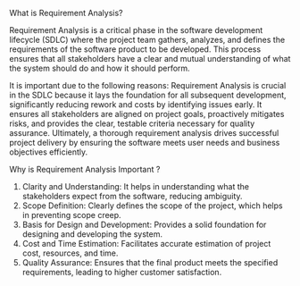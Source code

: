 What is Requirement Analysis?

Requirement Analysis is a critical phase in the software development lifecycle (SDLC) where the project team gathers, analyzes, and defines the requirements of the software product to be developed. This process ensures that all stakeholders have a clear and mutual understanding of what the system should do and how it should perform.

It is important due to the following reasons:
Requirement Analysis is crucial in the SDLC because it lays the foundation for all subsequent development, significantly reducing rework and costs by identifying issues early. It ensures all stakeholders are aligned on project goals, proactively mitigates risks, and provides the clear, testable criteria necessary for quality assurance. Ultimately, a thorough requirement analysis drives successful project delivery by ensuring the software meets user needs and business objectives efficiently.


Why is Requirement Analysis Important ?

1. Clarity and Understanding: It helps in understanding what the stakeholders expect from the software, reducing ambiguity.
2. Scope Definition: Clearly defines the scope of the project, which helps in preventing scope creep.
3. Basis for Design and Development: Provides a solid foundation for designing and developing the system.
4. Cost and Time Estimation: Facilitates accurate estimation of project cost, resources, and time.
5. Quality Assurance: Ensures that the final product meets the specified requirements, leading to higher customer satisfaction.

